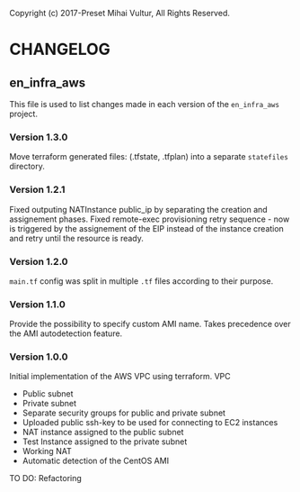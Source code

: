 Copyright (c) 2017-Preset Mihai Vultur, All Rights Reserved.

CHANGELOG
=========
## en_infra_aws

This file is used to list changes made in each version of the `en_infra_aws` project.

### Version 1.3.0
Move terraform generated files: (.tfstate, .tfplan) into a separate `statefiles` directory.

### Version 1.2.1
Fixed outputing NATInstance public_ip by separating the creation and assignement phases.
Fixed remote-exec provisioning retry sequence - now is triggered by the assignement 
 of the EIP instead of the instance creation and retry until the resource is ready.

### Version 1.2.0
`main.tf` config was split in multiple `.tf` files according to their purpose.

### Version 1.1.0
Provide the possibility to specify custom AMI name.
Takes precedence over the AMI autodetection feature. 

### Version 1.0.0
Initial implementation of the AWS VPC using terraform.
VPC
  - Public subnet
  - Private subnet
  - Separate security groups for public and private subnet
  - Uploaded public ssh-key to be used for connecting to EC2 instances
  - NAT instance assigned to the public subnet
  - Test Instance assigned to the private subnet
  - Working NAT
  - Automatic detection of the CentOS AMI

TO DO:
Refactoring

